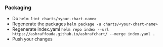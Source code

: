 ### Packaging
- Do `helm lint charts/<your-chart-name>`
- Regenerate the packages `helm package -u charts/<your-chart-name>`
- Regenerate index.yaml `helm repo index --url https://ashraffouda.github.io/ashrafchart/ --merge index.yaml .`
- Push your changes